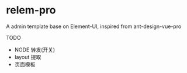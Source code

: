 # relem-pro
A admin template base on Element-UI, inspired from ant-design-vue-pro


TODO

* NODE 转发(开关)
* layout 提取
* 页面模板
